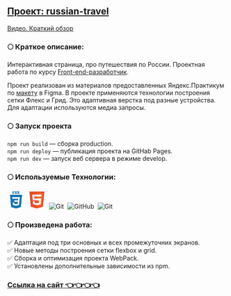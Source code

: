 ## [Проект: russian-travel](https://baturinss.github.io/russian-travel)

[Видео. Краткий обзор](https://user-images.githubusercontent.com/94468513/187539193-7846853e-7116-4a2a-bcb8-e7d29a312f67.mp4)

### 🌕 Краткое описание:   

Интерактивная страница, про путешествия по России. Проектная работа по курсу [Front-end-разработчик](https://practicum.yandex.ru/web/).

Проект реализован из материалов предоставленных Яндекс.Практикум по [макету](https://www.figma.com/file/5S2WSbEFL6awjVWJ0NWL8Q/Sprint-3_-Russia-_-desktop-%2B-mobile?node-id=28503%3A0) в Figma. В проекте применяются технологии построения сетки Флекс и Грид. Это адаптивная верстка под разные устройства. Для адаптации используются медиа запросы.

### 🌕 Запуск проекта
`npm run build` — сборка production.    
`npm run deploy` — публикация проекта на GitHab Pages.    
`npm run dev` — запуск веб сервера в режиме develop.    

### 🌕 Используемые Технологии:

<img src="https://github.com/devicons/devicon/blob/master/icons/css3/css3-plain-wordmark.svg"  title="CSS3" alt="CSS" width="40" height="40"/>&nbsp;
<img src="https://github.com/devicons/devicon/blob/master/icons/html5/html5-original.svg" title="HTML5" alt="HTML" width="40" height="40"/>&nbsp;
<img src="https://user-images.githubusercontent.com/94468513/187526649-ea43f3cc-3b08-4054-9af2-ec81af5bc2e6.svg" title="Git" alt="Git" width="40" height="40"/>&nbsp;
<img src="https://user-images.githubusercontent.com/94468513/187527844-31455695-e4a0-44a9-ac1e-04dda8734a3a.svg" title="GitHub" alt="GitHub" width="40" height="40"/>&nbsp;
<img src="https://user-images.githubusercontent.com/94468513/187539690-03d3bff8-3360-4b55-a9cc-57b6c2ac547c.svg" title="Git" alt="Git" height="40"/>&nbsp;    

### 🌕 Произведена работа:

✅ Адаптация под три основных и всех промежуточних экранов.  
✅ Новые методы построения сетки flexbox и grid.  
✅ Сборка и оптимизация проекта WebPack.  
✅ Установлены дополнительные зависимости из npm.  

### [Ссылка на сайт 👈👈👈👈](https://baturinss.github.io/russian-travel)

